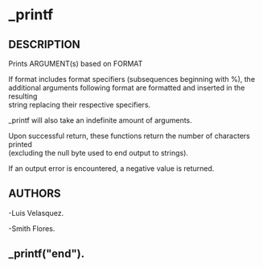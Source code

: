 # _printf

## DESCRIPTION
Prints ARGUMENT(s) based on FORMAT

If format includes format specifiers (subsequences beginning with %), the \
additional arguments following format are formatted and inserted in the resulting\
 string replacing their respective specifiers.

_printf will also take an indefinite amount of arguments.

Upon successful return, these functions return the number of characters printed\
  (excluding the null byte used to end output to strings).

If an output error is encountered, a negative value is returned.

## AUTHORS
-Luis Velasquez.

-Smith Flores.

## _printf("end").